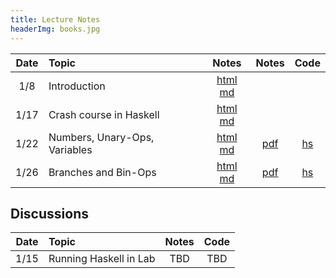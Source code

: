```yaml
---
title: Lecture Notes
headerImg: books.jpg
---
```


| Date       | Topic                         | Notes                  |  Notes      |  Code      |
|:----------:|:------------------------------|:----------------------:|:-----------:|:----------:|
| 1/8        | Introduction                  | [html][lec1] [md][md1] |             |            |
| 1/17       | Crash course in Haskell       | [html][lec2] [md][md2] |             |            |
| 1/22       | Numbers, Unary-Ops, Variables | [html][lec3] [md][md3] | [pdf][pdf3] | [hs][cod3] |
| 1/26       | Branches and Bin-Ops          | [html][lec4] [md][md4] | [pdf][pdf4] | [hs][cod4] |

## Discussions

| Date       | Topic                    | Notes         |  Code      |
|:----------:|:-------------------------|:-------------:|:----------:|
| 1/15       | Running Haskell in Lab   | TBD           | TBD        |


[lec1]: lectures/01-introduction.html
[md1]: http://github.com/ucsd-progsys/131-web/blob/master/lectures/01-introduction.md

[lec2]: lectures/02-haskell.html
[md2]: http://github.com/ucsd-progsys/131-web/blob/master/lectures/02-haskell.md
[cod2]: static/hs/CrashCourse.hs

[lec3]: lectures/03-adder.html
[md3]: http://github.com/ucsd-progsys/131-web/blob/master/lectures/03-adder.md
[cod3]: https://github.com/ucsd-cse131/01-adder
[pdf3]: static/img/03-adder.pdf

[lec4]: lectures/04-boa.html
[md4]:  http://github.com/ucsd-progsys/131-web/blob/master/lectures/04-boa.md
[cod4]: https://github.com/ucsd-cse131/04-boa
[pdf4]: static/img/04-boa.pdf

[lec5]: lectures/05-cobra.html
[md5]:  http://github.com/ucsd-progsys/131-web/blob/master/lectures/05-cobra.md
[cod5]: https://github.com/ucsd-cse131/05-cobra
[pdf5]: static/img/05-cobra.pdf

[lec6]: lectures/06-diamond.html
[md6]:  http://github.com/ucsd-progsys/131-web/blob/master/lectures/06-diamond.md
[cod6]: https://github.com/ucsd-cse131/06-diamondback
[pdf6]: static/img/06-diamond.pdf

[lec7]: lectures/07-egg-eater.html
[md7]: http://github.com/ucsd-progsys/131-web/blob/master/lectures/07-egg-eater.md

[lec8]: lectures/08-fer-de-lance.html
[md8]: http://github.com/ucsd-progsys/131-web/blob/master/lectures/08-fer-de-lance.md

[lec9]: lectures/09-garter.html
[md9]: http://github.com/ucsd-progsys/131-web/blob/master/lectures/09-garter.md
